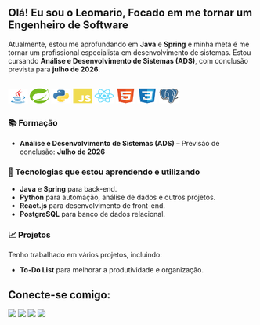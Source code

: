 ## Olá! Eu sou o Leomario, Focado em me tornar um Engenheiro de Software

Atualmente, estou me aprofundando em **Java** e **Spring** e minha meta é me tornar um profissional especialista em desenvolvimento de sistemas. Estou cursando **Análise e Desenvolvimento de Sistemas (ADS)**, com conclusão prevista para **julho de 2026**.

<div style="display: inline_block"><br>
  <img align="center" alt="Java" height="30" width="40" src="https://raw.githubusercontent.com/devicons/devicon/master/icons/java/java-original.svg">
  <img align="center" alt="Spring" height="30" width="40" src="https://raw.githubusercontent.com/devicons/devicon/master/icons/spring/spring-original.svg">
  <img align="center" alt="Python" height="30" width="40" src="https://raw.githubusercontent.com/devicons/devicon/master/icons/python/python-original.svg">
  <img align="center" alt="Javascript" height="30" width="40" src="https://raw.githubusercontent.com/devicons/devicon/master/icons/javascript/javascript-plain.svg">
  <img align="center" alt="React" height="30" width="40" src="https://raw.githubusercontent.com/devicons/devicon/master/icons/react/react-original.svg">
  <img align="center" alt="HTML" height="30" width="40" src="https://raw.githubusercontent.com/devicons/devicon/master/icons/html5/html5-original.svg">
  <img align="center" alt="CSS" height="30" width="40" src="https://raw.githubusercontent.com/devicons/devicon/master/icons/css3/css3-original.svg">
  <img align="center" alt="PostgreSQL" height="30" width="40" src="https://raw.githubusercontent.com/devicons/devicon/master/icons/postgresql/postgresql-original.svg">
</div>

##

### 📚 Formação
- **Análise e Desenvolvimento de Sistemas (ADS)** – Previsão de conclusão: **Julho de 2026**

### 🔧 Tecnologias que estou aprendendo e utilizando
- **Java** e **Spring** para back-end.
- **Python** para automação, análise de dados e outros projetos.
- **React.js** para desenvolvimento de front-end.
- **PostgreSQL** para banco de dados relacional.

### 📈 Projetos
Tenho trabalhado em vários projetos, incluindo:
- **To-Do List** para melhorar a produtividade e organização.

## Conecte-se comigo:

<div>
  <a href="https://www.linkedin.com/in/leomario" target="_blank"><img src="https://img.shields.io/badge/-LinkedIn-%230077B5?style=for-the-badge&logo=linkedin&logoColor=white" target="_blank"></a>
  <a href="mailto:leomario@example.com"><img src="https://img.shields.io/badge/-Gmail-%23333?style=for-the-badge&logo=gmail&logoColor=white" target="_blank"></a>
  <a href="https://github.com/Leomaario" target="_blank"><img src="https://img.shields.io/badge/-GitHub-%23121011?style=for-the-badge&logo=github&logoColor=white" target="_blank"></a>
  <a href="https://www.twitch.tv/leomaario" target="_blank"><img src="https://img.shields.io/badge/Twitch-9146FF?style=for-the-badge&logo=twitch&logoColor=white" target="_blank"></a>
</div>
